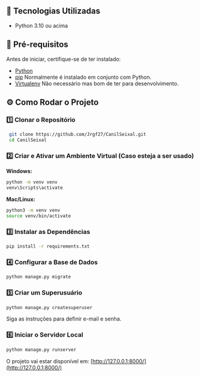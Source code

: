 ## 🚀 Tecnologias Utilizadas

- Python 3.10 ou acima

## 📜 Pré-requisitos

Antes de iniciar, certifique-se de ter instalado:

- [Python](https://www.python.org/downloads/)
- [pip](https://pip.pypa.io/en/stable/installation/) Normalmente é instalado em conjunto com Python.
- [Virtualenv](https://virtualenv.pypa.io/en/latest/) Não necessário mas bom de ter para desenvolvimento.

## ⚙️ Como Rodar o Projeto

### 1️⃣ Clonar o Repositório
```sh
 git clone https://github.com/Jrgf27/CanilSeixal.git
 cd CanilSeixal
```

### 2️⃣ Criar e Ativar um Ambiente Virtual (Caso esteja a ser usado)

**Windows:**
```sh
python -m venv venv
venv\Scripts\activate
```

**Mac/Linux:**
```sh
python3 -m venv venv
source venv/bin/activate
```

### 3️⃣ Instalar as Dependências
```sh
pip install -r requirements.txt
```

### 4️⃣ Configurar a Base de Dados
```sh
python manage.py migrate
```

### 5️⃣ Criar um Superusuário
```sh
python manage.py createsuperuser
```
Siga as instruções para definir e-mail e senha.

### 6️⃣ Iniciar o Servidor Local
```sh
python manage.py runserver
```

O projeto vai estar disponível em: [http://127.0.0.1:8000/](http://127.0.0.1:8000/)

